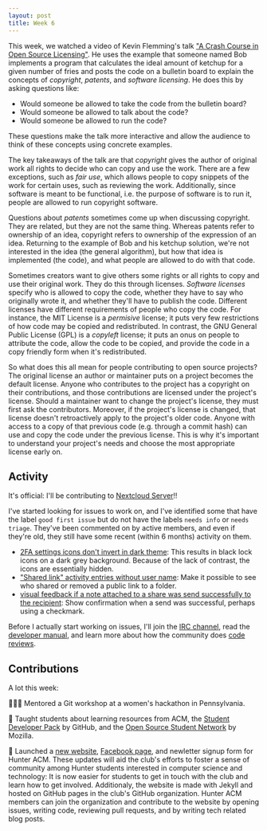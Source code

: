 ```yaml
---
layout: post
title: Week 6
---
```


This week, we watched a video of Kevin Flemming's talk ["A Crash Course in Open Source Licensing"](https://www.youtube.com/watch?v=cJIi-hIlCQM). He uses the example that someone named Bob implements a program that calculates the ideal amount of ketchup for a given number of fries and posts the code on a bulletin board to explain the concepts of *copyright*, *patents*, and *software licensing*. He does this by asking questions like:
- Would someone be allowed to take the code from the bulletin board?
- Would someone be allowed to talk about the code?
- Would someone be allowed to run the code?

These questions make the talk more interactive and allow the audience to think of these concepts using concrete examples. 

The key takeaways of the talk are that *copyright* gives the author of original work all rights to decide who can copy and use the work. There are a few exceptions, such as *fair use*, which allows people to copy snippets of the work for certain uses, such as reviewing the work. Additionally, since software is meant to be functional, i.e. the purpose of software is to run it, people are allowed to run copyright software.

Questions about *patents* sometimes come up when discussing copyright. They are related, but they are not the same thing. Whereas patents refer to ownership of an idea, copyright refers to ownership of the expression of an idea. Returning to the example of Bob and his ketchup solution, we're not interested in the idea (the general algorithm), but how that idea is implemented (the code), and what people are allowed to do with that code. 

Sometimes creators want to give others some rights or all rights to copy and use their original work. They do this through licenses. *Software licenses* specify who is allowed to copy the code, whether they have to say who originally wrote it, and whether they'll have to publish the code. Different licenses have different requirements of people who copy the code. For instance, the MIT License is a *permisive* license; it puts very few restrictions of how code may be copied and redistributed. In contrast, the GNU General Public License (GPL) is a *copyleft* license; it puts an onus on people to attribute the code, allow the code to be copied, and provide the code in a copy friendly form when it's redistributed.

So what does this all mean for people contributing to open source projects? The original license an author or maintainer puts on a project becomes the default license. Anyone who contributes to the project has a copyright on their contributions, and those contributions are licensed under the project's license. Should a maintainer want to change the project's license, they must first ask the contributors. Moreover, if the project's license is changed, that license doesn't retroactively apply to the project's older code. Anyone with access to a copy of that previous code (e.g. through a commit hash) can use and copy the code under the previous license. This is why it's important to understand your project's needs and choose the most appropriate license early on. 


## Activity
It's official: I'll be contributing to [Nextcloud Server](https://github.com/nextcloud/server)!!

I've started looking for issues to work on, and I've identified some that have the label `good first issue` but do not have the labels `needs info` or `needs triage`. They've been commented on by active members, and even if they're old, they still have some recent (within 6 months) activity on them.
- [2FA settings icons don't invert in dark theme](https://github.com/nextcloud/server/issues/13643): This results in black lock icons on a dark grey background. Because of the lack of contrast, the icons are essentially hidden.  
- ["Shared link" activity entries without user name](https://github.com/nextcloud/server/issues/9587): Make it possible to see who shared or removed a public link to a folder.
- [visual feedback if a note attached to a share was send successfully to the recipient](https://github.com/nextcloud/server/issues/12590): Show confirmation when a send was successful, perhaps using a checkmark.

Before I actually start working on issues, I'll join the [IRC channel](https://riot.im/app/#/room/#freenode_#nextcloud-dev:matrix.org), read the [developer manual](https://docs.nextcloud.com/server/latest/developer_manual/general/devenv.html), and learn more about how the community does [code reviews](https://nextcloud.com/blog/get-involved-in-nextcloud-by-reviewing-pulls/).

## Contributions
A lot this week:

👩🏾‍💻  Mentored a Git workshop at a women's hackathon in Pennsylvania.

📢  Taught students about learning resources from ACM, the [Student Developer Pack](https://education.github.com/pack/offers) by GitHub, and the [Open Source Student Network](https://ossn.club/) by Mozilla.  

🚀  Launched a [new website](https://hunteracm.github.io/), [Facebook page](https://www.facebook.com/hunteracm/), and newletter signup form for Hunter ACM. These updates will aid the club's efforts to foster a sense of community among Hunter students interested in computer science and technology: It is now easier for students to get in touch with the club and learn how to get involved. Additionaly, the website is made with Jekyll and hosted on GitHub pages in the club's GitHub organization. Hunter ACM members can join the organization and contribute to the website by opening issues, writing code, reviewing pull requests, and by writing tech related blog posts.
